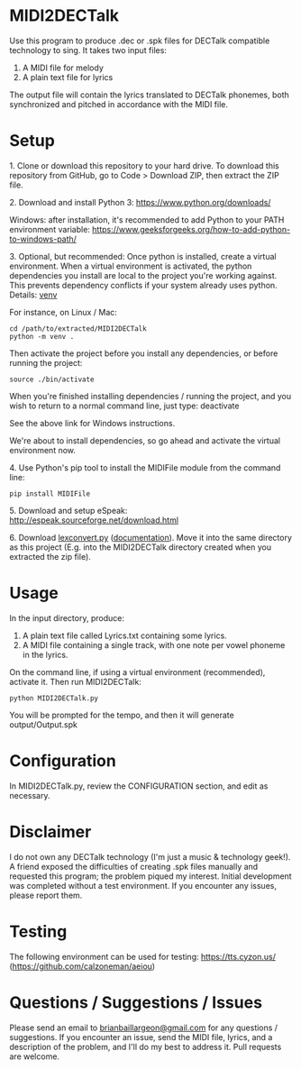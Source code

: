 # MIDI2DECTalk

Use this program to produce .dec or .spk files for DECTalk compatible technology to sing.
It takes two input files:
1. A MIDI file for melody
2. A plain text file for lyrics

The output file will contain the lyrics translated to DECTalk phonemes, both synchronized and pitched in accordance with the MIDI file.

# Setup

1\. Clone or download this repository to your hard drive.
To download this repository from GitHub, go to Code > Download ZIP, then extract the ZIP file.

2\. Download and install Python 3:
https://www.python.org/downloads/

Windows: after installation, it's recommended to add Python to your PATH environment variable:
https://www.geeksforgeeks.org/how-to-add-python-to-windows-path/

3\. Optional, but recommended: Once python is installed, create a virtual environment.
When a virtual environment is activated, the python dependencies you install are local to the project you're working against. This prevents dependency conflicts if your system already uses python.
Details: [venv](https://docs.python.org/3/library/venv.html)

For instance, on Linux / Mac:
```
cd /path/to/extracted/MIDI2DECTalk
python -m venv .
```

Then activate the project before you install any dependencies, or before running the project:
```
source ./bin/activate
```
When you're finished installing dependencies / running the project, and you wish to return to a normal command line, just type:
deactivate

See the above link for Windows instructions.

We're about to install dependencies, so go ahead and activate the virtual environment now.

4\. Use Python's pip tool to install the MIDIFile module from the command line:
```
pip install MIDIFile
```

5\. Download and setup eSpeak:
http://espeak.sourceforge.net/download.html

6\. Download [lexconvert.py](https://github.com/ssb22/lexconvert/raw/master/lexconvert.py) ([documentation](https://ssb22.user.srcf.net/gradint/lexconvert.html)).
Move it into the same directory as this project (E.g. into the MIDI2DECTalk directory created when you extracted the zip file).


# Usage

In the input directory, produce:
1. A plain text file called Lyrics.txt containing some lyrics.
2. A MIDI file containing a single track, with one note per vowel phoneme in the lyrics.

On the command line, if using a virtual environment (recommended), activate it. Then run MIDI2DECTalk:
```
python MIDI2DECTalk.py
```

You will be prompted for the tempo, and then it will generate output/Output.spk


# Configuration

In MIDI2DECTalk.py, review the CONFIGURATION section, and edit as necessary.

# Disclaimer

I do not own any DECTalk technology (I'm just a music & technology geek!). A friend exposed the difficulties of creating .spk files manually and requested this program; the problem piqued my interest. Initial development was completed without a test environment. If you encounter any issues, please report them.

# Testing

The following environment can be used for testing:
https://tts.cyzon.us/ (https://github.com/calzoneman/aeiou)

# Questions / Suggestions / Issues

Please send an email to brianbaillargeon@gmail.com for any questions / suggestions. If you encounter an issue, send the MIDI file, lyrics, and a description of the problem, and I'll do my best to address it. Pull requests are welcome.
